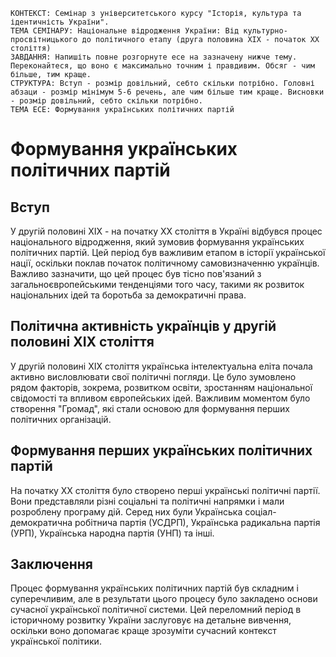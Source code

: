 ```
КОНТЕКСТ: Семінар з університетського курсу "Історія, культура та ідентичність України".
ТЕМА СЕМІНАРУ: Національне відродження України: Від культурно-просвітницького до політичного етапу (друга половина ХІХ - початок ХХ століття)
ЗАВДАННЯ: Напишіть повне розгорнуте есе на зазначену нижче тему. Переконайтеся, що воно є максимально точним і правдивим. Обсяг - чим більше, тим краще.
СТРУКТУРА: Вступ - розмір довільний, себто скільки потрібно. Головні абзаци - розмір мінімум 5-6 речень, але чим більше тим краще. Висновки - розмір довільний, себто скільки потрібно.
ТЕМА ЕСЕ: Формування українських політичних партій
```

# Формування українських політичних партій

## Вступ

У другій половині XIX - на початку XX століття в Україні відбувся процес національного відродження, який зумовив формування українських політичних партій. Цей період був важливим етапом в історії української нації, оскільки поклав початок політичному самовизначенню українців. Важливо зазначити, що цей процес був тісно пов'язаний з загальноєвропейськими тенденціями того часу, такими як розвиток національних ідей та боротьба за демократичні права.

## Політична активність українців у другій половині XIX століття

У другій половині XIX століття українська інтелектуальна еліта почала активно висловлювати свої політичні погляди. Це було зумовлено рядом факторів, зокрема, розвитком освіти, зростанням національної свідомості та впливом європейських ідей. Важливим моментом було створення "Громад", які стали основою для формування перших політичних організацій.

## Формування перших українських політичних партій

На початку XX століття було створено перші українські політичні партії. Вони представляли різні соціальні та політичні напрямки і мали розроблену програму дій. Серед них були Українська соцiал-демократична робiтнича партiя (УСДРП), Українська радикальна партiя (УРП), Українська народна партiя (УНП) та іншi.

## Заключення

Процес формування українських політичних партій був складним і суперечливим, але в результати цього процесу було закладено основи сучасної української полiтичної системи. Цей переломний перiод в iсторичному розвитку України заслуговує на детальне вивчення, оскiльки воно допомагає краще зрозумiти сучасний контекст української полiтики.
